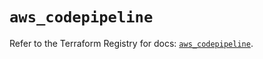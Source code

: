 # `aws_codepipeline`

Refer to the Terraform Registry for docs: [`aws_codepipeline`](https://registry.terraform.io/providers/hashicorp/aws/5.68.0/docs/resources/codepipeline).
